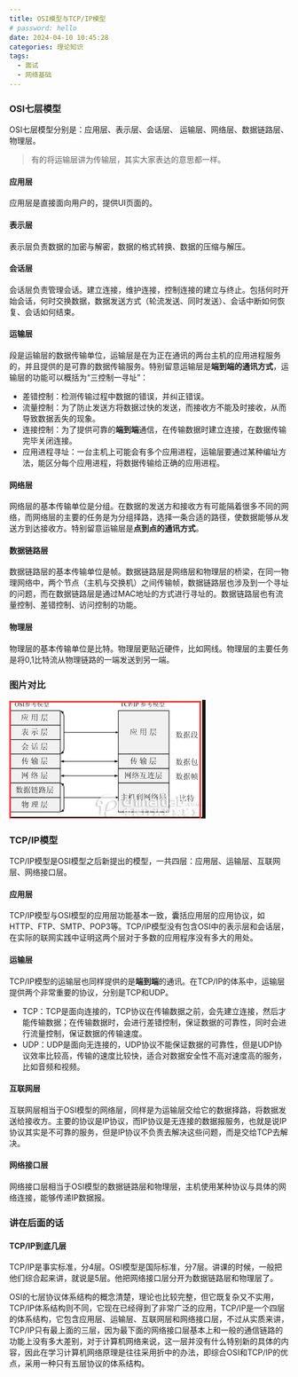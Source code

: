 ```yaml
---
title: OSI模型与TCP/IP模型
# password: hello
date: 2024-04-10 10:45:28
categories: 理论知识
tags:
  - 面试
  - 网络基础
---
```


### OSI七层模型

OSI七层模型分别是：应用层、表示层、会话层、 运输层、网络层、数据链路层、物理层。

> 有的将运输层讲为传输层，其实大家表达的意思都一样。

<!-- more -->

#### 应用层

应用层是直接面向用户的，提供UI页面的。

#### 表示层

表示层负责数据的加密与解密，数据的格式转换、数据的压缩与解压。

#### 会话层

会话层负责管理会话。建立连接，维护连接，控制连接的建立与终止。包括何时开始会话，何时交换数据，数据发送方式（轮流发送、同时发送）、会话中断如何恢复、会话如何结束。

#### 运输层

段是运输层的数据传输单位，运输层是在为正在通讯的两台主机的应用进程服务的，并且提供的是可靠的数据传输服务。特别留意运输层是**端到端的通讯方式**，运输层的功能可以概括为“三控制一寻址”：

- 差错控制：检测传输过程中数据的错误，并纠正错误。
- 流量控制：为了防止发送方将数据过快的发送，而接收方不能及时接收，从而导致数据丢失的现象。
- 连接控制：为了提供可靠的**端到端**通信，在传输数据时建立连接，在数据传输完毕关闭连接。
- 应用进程寻址：一台主机上可能会有多个应用进程，运输层要通过某种编址方法，能区分每个应用进程，将数据传输给正确的应用进程。

#### 网络层

网络层的基本传输单位是分组。在数据的发送方和接收方有可能隔着很多不同的网络，而网络层的主要的任务是为分组择路，选择一条合适的路径，使数据能够从发送方到达接收方。特别留意运输层是**点到点的通讯方式**。

#### 数据链路层

数据链路层的基本传输单位是帧。数据链路层是网络层和物理层的桥梁，在同一物理网络中，两个节点（主机与交换机）之间传输帧，数据链路层也涉及到一个寻址的问题，而在数据链路层是通过MAC地址的方式进行寻址的。数据链路层也有流量控制、差错控制、访问控制的功能。

#### 物理层

物理层的基本传输单位是比特。物理层更贴近硬件，比如网线。物理层的主要任务是将0,1比特流从物理链路的一端发送到另一端。

### 图片对比

![图片对比](./OSI-TCP-IP-model/1.png)

### TCP/IP模型

TCP/IP模型是OSI模型之后新提出的模型，一共四层：应用层、运输层、互联网层、网络接口层。

#### 应用层

TCP/IP模型与OSI模型的应用层功能基本一致，囊括应用层的应用协议，如HTTP、FTP、SMTP、POP3等。TCP/IP模型没有包含OSI中的表示层和会话层，在实际的联网实践中证明这两个层对于多数的应用程序没有多大的用处。

#### 运输层

TCP/IP模型的运输层也同样提供的是**端到端**的通讯。在TCP/IP的体系中，运输层提供两个非常重要的协议，分别是TCP和UDP。

- TCP：TCP是面向连接的，TCP协议在传输数据之前，会先建立连接，然后才能传输数据；在传输数据时，会进行差错控制，保证数据的可靠性，同时会进行流量控制，保证数据的传输速度。
- UDP：UDP是面向无连接的，UDP协议不能保证数据的可靠性，但是UDP协议效率比较高，传输的速度比较快，适合对数据安全性不高对速度高的服务，比如音频和视频。

#### 互联网层

互联网层相当于OSI模型的网络层，同样是为运输层交给它的数据择路，将数据发送给接收方。主要的协议是IP协议，而IP协议是无连接的数据报服务，也就是说IP协议其实是不可靠的服务，但是IP协议不负责去解决这些问题，而是交给TCP去解决。

#### 网络接口层

网络接口层相当于OSI模型的数据链路层和物理层，主机使用某种协议与具体的网络连接，能够传递IP数据报。

### 讲在后面的话

#### TCP/IP到底几层

TCP/IP是事实标准，分4层。OSI模型是国际标准，分7层。讲课的时候，一般把他们综合起来讲，就说是5层。他把网络接口层分开为数据链路层和物理层了。

OSI的七层协议体系结构的概念清楚，理论也比较完整，但它既复杂又不实用，TCP/IP体系结构则不同，它现在已经得到了非常广泛的应用，TCP/IP是一个四层的体系结构，它包含应用层、运输层、互联网层和网络接口层，不过从实质来讲，TCP/IP只有最上面的三层，因为最下面的网络接口层基本上和一般的通信链路的功能上没有多大差别，对于计算机网络来说，这一层并没有什么特别新的具体的内容，因此在学习计算机网络原理是往往采用折中的办法，即综合OSI和TCP/IP的优点，采用一种只有五层协议的体系结构。
